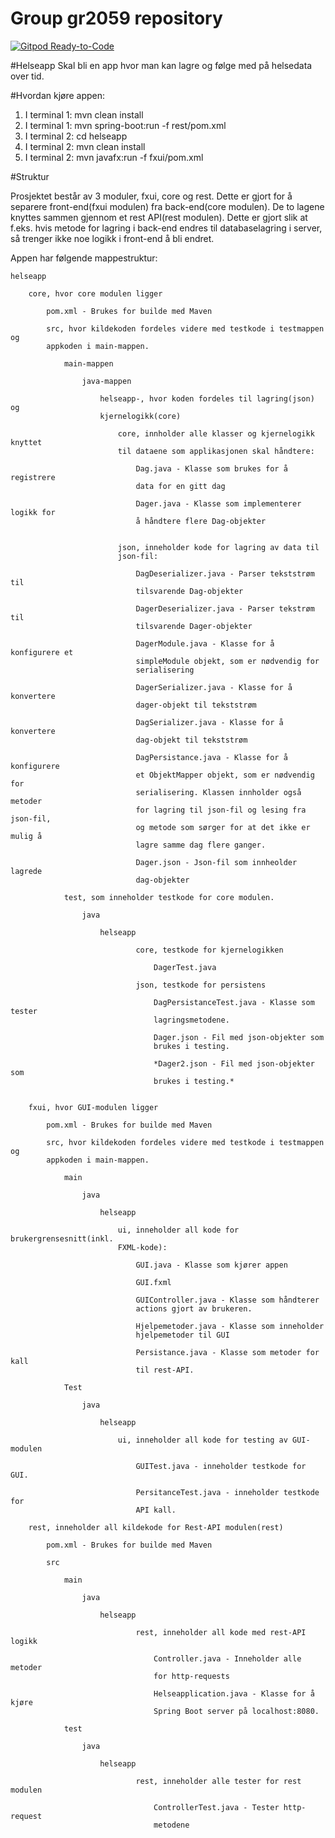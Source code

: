 # Group gr2059 repository
[![Gitpod Ready-to-Code](https://img.shields.io/badge/Gitpod-Ready--to--Code-blue?logo=gitpod)](https://gitpod.idi.ntnu.no/#https://gitlab.stud.idi.ntnu.no/it1901/groups-2020/gr2059/gr2059)

#Helseapp
Skal bli en app hvor man kan lagre og følge med på helsedata over tid.

#Hvordan kjøre appen:
1. I terminal 1: mvn clean install
2. I terminal 1: mvn spring-boot:run -f rest/pom.xml
3. I terminal 2: cd helseapp
4. I terminal 2: mvn clean install 
5. I terminal 2: mvn javafx:run -f fxui/pom.xml

#Struktur

Prosjektet består av 3 moduler, fxui, core og rest. Dette er gjort for å separere
front-end(fxui modulen) fra back-end(core modulen). De to lagene knyttes sammen 
gjennom et rest API(rest modulen). Dette er gjort slik at f.eks. hvis metode for
lagring i back-end endres til databaselagring i server, så trenger ikke noe 
logikk i front-end å bli endret. 

Appen har følgende mappestruktur:

    helseapp 
        
        core, hvor core modulen ligger
            
            pom.xml - Brukes for builde med Maven
        
            src, hvor kildekoden fordeles videre med testkode i testmappen og
            appkoden i main-mappen. 
        
                main-mappen 
        
                    java-mappen
            
                        helseapp-, hvor koden fordeles til lagring(json) og 
                        kjernelogikk(core)
                            
                            core, innholder alle klasser og kjernelogikk knyttet 
                            til dataene som applikasjonen skal håndtere:
                    
                                Dag.java - Klasse som brukes for å registrere 
                                data for en gitt dag
                            
                                Dager.java - Klasse som implementerer logikk for 
                                å håndtere flere Dag-objekter
                        
                            
                            json, inneholder kode for lagring av data til 
                            json-fil:
                    
                                DagDeserializer.java - Parser tekststrøm til 
                                tilsvarende Dag-objekter
                        
                                DagerDeserializer.java - Parser tekstrøm til 
                                tilsvarende Dager-objekter
                        
                                DagerModule.java - Klasse for å konfigurere et 
                                simpleModule objekt, som er nødvendig for 
                                serialisering
                        
                                DagerSerializer.java - Klasse for å konvertere 
                                dager-objekt til tekststrøm
                                
                                DagSerializer.java - Klasse for å konvertere 
                                dag-objekt til tekststrøm
                        
                                DagPersistance.java - Klasse for å konfigurere 
                                et ObjektMapper objekt, som er nødvendig for 
                                serialisering. Klassen innholder også metoder 
                                for lagring til json-fil og lesing fra json-fil,
                                og metode som sørger for at det ikke er mulig å 
                                lagre samme dag flere ganger. 
                                
                                Dager.json - Json-fil som innheolder lagrede 
                                dag-objekter
                        
                test, som inneholder testkode for core modulen.
                    
                    java
                    
                        helseapp
                        
                                core, testkode for kjernelogikken
                                
                                    DagerTest.java
                                
                                json, testkode for persistens
                                
                                    DagPersistanceTest.java - Klasse som tester
                                    lagringsmetodene.
                                    
                                    Dager.json - Fil med json-objekter som 
                                    brukes i testing.
                                    
                                    *Dager2.json - Fil med json-objekter som 
                                    brukes i testing.*

                                    
        fxui, hvor GUI-modulen ligger
            
            pom.xml - Brukes for builde med Maven
            
            src, hvor kildekoden fordeles videre med testkode i testmappen og
            appkoden i main-mappen. 
        
                main 
        
                    java
            
                        helseapp
                        
                            ui, inneholder all kode for brukergrensesnitt(inkl. 
                            FXML-kode):
                            
                                GUI.java - Klasse som kjører appen
            
                                GUI.fxml 
            
                                GUIController.java - Klasse som håndterer 
                                actions gjort av brukeren.
                                
                                Hjelpemetoder.java - Klasse som inneholder
                                hjelpemetoder til GUI
                                
                                Persistance.java - Klasse som metoder for kall
                                til rest-API.
                                
                Test
                
                    java
            
                        helseapp
                        
                            ui, inneholder all kode for testing av GUI-modulen
                            
                                GUITest.java - inneholder testkode for GUI.
                                
                                PersitanceTest.java - inneholder testkode for 
                                API kall.
                                
        rest, inneholder all kildekode for Rest-API modulen(rest)
            
            pom.xml - Brukes for builde med Maven
            
            src
            
                main
                    
                    java
                    
                        helseapp
                        
                                rest, inneholder all kode med rest-API logikk
                                
                                    Controller.java - Inneholder alle metoder
                                    for http-requests
                                    
                                    Helseapplication.java - Klasse for å kjøre
                                    Spring Boot server på localhost:8080.
                
                test
                    
                    java
                    
                        helseapp
                        
                                rest, inneholder alle tester for rest modulen
                                    
                                    ControllerTest.java - Tester http-request
                                    metodene
                    
                




